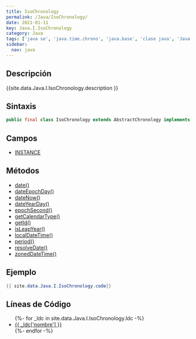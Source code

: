 ```yaml
---
title: IsoChronology
permalink: /Java/IsoChronology/
date: 2021-01-11
key: Java.I.IsoChronology
category: Java
tags: ['java se', 'java.time.chrono', 'java.base', 'clase java', 'Java 1.8']
sidebar: 
  nav: java
---
```


## Descripción
{{site.data.Java.I.IsoChronology.description }}

## Sintaxis
~~~java
public final class IsoChronology extends AbstractChronology implements Serializable
~~~

## Campos
* [INSTANCE](/Java/IsoChronology/INSTANCE)

## Métodos
* [date()](/Java/IsoChronology/date)
* [dateEpochDay()](/Java/IsoChronology/dateEpochDay)
* [dateNow()](/Java/IsoChronology/dateNow)
* [dateYearDay()](/Java/IsoChronology/dateYearDay)
* [epochSecond()](/Java/IsoChronology/epochSecond)
* [getCalendarType()](/Java/IsoChronology/getCalendarType)
* [getId()](/Java/IsoChronology/getId)
* [isLeapYear()](/Java/IsoChronology/isLeapYear)
* [localDateTime()](/Java/IsoChronology/localDateTime)
* [period()](/Java/IsoChronology/period)
* [resolveDate()](/Java/IsoChronology/resolveDate)
* [zonedDateTime()](/Java/IsoChronology/zonedDateTime)

## Ejemplo
~~~java
{{ site.data.Java.I.IsoChronology.code}}
~~~

## Líneas de Código
<ul>
{%- for _ldc in site.data.Java.I.IsoChronology.ldc -%}
   <li>
       <a href="{{_ldc['url'] }}">{{ _ldc['nombre'] }}</a>
   </li>
{%- endfor -%}
</ul>
